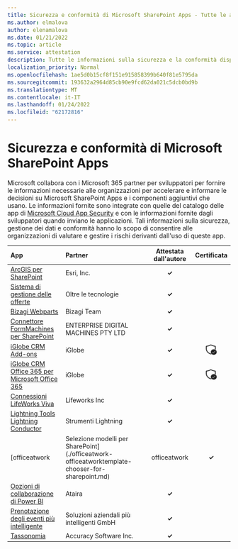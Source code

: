 ```yaml
---
title: Sicurezza e conformità di Microsoft SharePoint Apps - Tutte le app
ms.author: elmalova
author: elenamalova
ms.date: 01/21/2022
ms.topic: article
ms.service: attestation
description: Tutte le informazioni sulla sicurezza e la conformità disponibili per tutte le app di Microsoft SharePoint.
localization_priority: Normal
ms.openlocfilehash: 1ae5d0b15cf8f151e915858399b640f81e5795da
ms.sourcegitcommit: 193632a2964d85cb90e9fcd62da021c5dcb0bd9b
ms.translationtype: MT
ms.contentlocale: it-IT
ms.lasthandoff: 01/24/2022
ms.locfileid: "62172816"
---
```

# <a name="microsoft-sharepoint-apps-security-and-compliance"></a>Sicurezza e conformità di Microsoft SharePoint Apps

Microsoft collabora con i Microsoft 365 partner per sviluppatori per fornire le informazioni necessarie alle organizzazioni per accelerare e informare le decisioni su Microsoft SharePoint Apps e i componenti aggiuntivi che usano. Le informazioni fornite sono integrate con quelle del catalogo delle app di [Microsoft Cloud App Security](https://www.microsoft.com/en-us/enterprise-mobility-security/cloud-app-security) e con le informazioni fornite dagli sviluppatori quando inviano le applicazioni. Tali informazioni sulla sicurezza, gestione dei dati e conformità hanno lo scopo di consentire alle organizzazioni di valutare e gestire i rischi derivanti dall'uso di queste app.

| **App** | **Partner** | **Attestata dall'autore** | **Certificata** |
|:--------|:------------|:----------------------:|:-------------:|
| [ArcGIS per SharePoint](./esri-inc-arcgis-for-sharepoint.md) | Esri, Inc. | **✓** |  |
| [Sistema di gestione delle offerte](./beyond-technologies-bid-management-system.md) | Oltre le tecnologie | **✓** |  |
| [Bizagi Webparts](./bizagi-team-webparts.md) | Bizagi Team | **✓** |  |
| [Connettore FormMachines per SharePoint](./enterprise-digital-machines-pty-ltd-formmachines-connector-for-sharepoint.md) | ENTERPRISE DIGITAL MACHINES PTY LTD | **✓** |  |
| [iGlobe CRM Add-ons](./iglobe-crm-add-ons.md) | iGlobe | **✓** | <img alt="Certified application badge" src="../media/certified-badge.png" height="25" width="25" /> |
| [iGlobe CRM Office 365 per Microsoft Office 365](./iglobe-crm-office-365-for-microsoft.md) | iGlobe | **✓** | <img alt="Certified application badge" src="../media/certified-badge.png" height="25" width="25" /> |
| [Connessioni LifeWorks Viva](./lifeworks-inc-viva-connections.md) | Lifeworks Inc | **✓** |  |
| [Lightning Tools Lightning Conductor](./lightning-tools-conductor.md) | Strumenti Lightning | **✓** |  |
| [officeatwork | Selezione modelli per SharePoint](./officeatwork-officeatworktemplate-chooser-for-sharepoint.md) | officeatwork | **✓** |  |
| [Opzioni di collaborazione di Power BI](./ataira-power-bi-collaboration.md) | Ataira | **✓** |  |
| [Prenotazione degli eventi più intelligente](./smarter-business-solutions-gmbh-event-booking.md) | Soluzioni aziendali più intelligenti GmbH | **✓** |  |
| [Tassonomia](./accuracy-software-inc-taxonomy.md) | Accuracy Software Inc. | **✓** |  |
